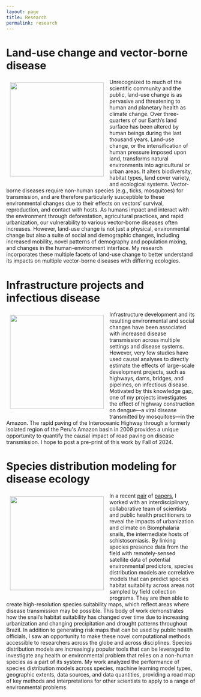 ```yaml
---
layout: page
title: Research
permalink: research
---
```


# **Land-use change and vector-borne disease**

<img src="https://alyson-singleton.github.io/land-use-change.jpg" align="left" width="250" style="margin: 10px 15px 15px 10px;"/> Unrecognized to much of the scientific community and the public, land-use change is as pervasive and threatening to human and planetary health as climate change. Over three-quarters of our Earth’s land surface has been altered by human beings during the last thousand years. Land-use change, or the intensification of human pressure imposed upon land, transforms natural environments into agricultural or urban areas. It alters biodiversity, habitat types, land cover variety, and ecological systems. Vector-borne diseases require non-human species (e.g., ticks, mosquitoes) for transmission, and are therefore particularly susceptible to these environmental changes due to their effects on vectors’ survival, reproduction, and contact with hosts. As humans impact and interact with the environment through deforestation, agricultural practices, and rapid urbanization, our vulnerability to various vector-borne diseases often increases. However, land-use change is not just a physical, environmental change but also a suite of social and demographic changes, including increased mobility, novel patterns of demography and population mixing, and changes in the human-environment interface. My research incorporates these multiple facets of land-use change to better understand its impacts on multiple vector-borne diseases with differing ecologies. 

# **Infrastructure projects and infectious disease**

<img src="https://alyson-singleton.github.io/interoceanic-highway2.jpg" align="left" width="250" style="margin: 10px 15px 15px 10px;"/> Infrastructure development and its resulting environmental and social changes have been associated with increased disease transmission across multiple settings and disease systems. However, very few studies have used causal analyses to directly estimate the effects of large-scale development projects, such as highways, dams, bridges, and pipelines, on infectious disease. Motivated by this knowledge gap, one of my projects investigates the effect of highway construction on dengue—a viral disease transmitted by mosquitoes—in the Amazon. The rapid paving of the Interoceanic Highway through a formerly isolated region of the Peru's Amazon basin in 2009 provides a unique opportunity to quantify the causal impact of road paving on disease transmission. I hope to post a pre-print of this work by Fall of 2024.

# **Species distribution modeling for disease ecology**

<img src="https://alyson-singleton.github.io/biom_snails2.jpeg" align="left" width="250" style="margin: 10px 15px 15px 10px;"/> In a recent [pair](https://journals.plos.org/globalpublichealth/article?id=10.1371/journal.pgph.0002224) of [papers](https://www.nature.com/articles/s41467-024-48335-9), I worked with an interdisciplinary, collaborative team of scientists and public health practitioners to reveal the impacts of urbanization and climate on Biomphalaria snails, the intermediate hosts of schistosomiasis. By linking species presence data from the field with remotely-sensed satellite data of potential environmental predictors, species distribution models are correlative models that can predict species habitat suitability across areas not sampled by field collection programs. They are then able to create high-resolution species suitability maps, which reflect areas where disease transmission may be possible. This body of work demonstrates how the snail’s habitat suitability has changed over time due to increasing urbanization and changing precipitation and drought patterns throughout Brazil. In addition to generating risk maps that can be used by public health officials, I saw an opportunity to make these novel computational methods accessible to researchers across the globe and across disciplines. Species distribution models are increasingly popular tools that can be leveraged to investigate any health or environmental problem that relies on a non-human species as a part of its system. My work analyzed the performance of species distribution models across species, machine learning model types, geographic extents, data sources, and data quantities, providing a road map of key methods and interpretations for other scientists to apply to a range of environmental problems. 
